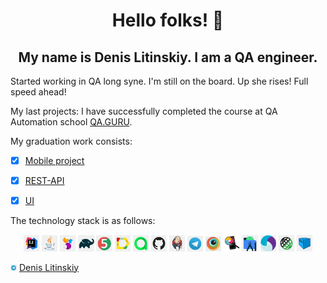  <h1 align="center">  Hello folks! 👋 </h1>

 <h2 align="center"> My name is Denis Litinskiy. I am a QA engineer.</h2>

  Started working in QA long syne.
  I'm still on the board.
  Up she rises!
  Full speed ahead!

  My last projects:
  I have successfully completed the course at QA Automation school [QA.GURU](https://qa.guru). 

  My graduation work consists:

- [x] [Mobile project](https://github.com/utebaliyevabotakoz/project/tree/mobile)
- [x] [REST-API](https://github.com/utebaliyevabotakoz/project_rest)
- [x] [UI](https://github.com/utebaliyevabotakoz/project_ui)


The technology stack is as follows:

<p  align="center">
  <code><img width="5%" title="IntelliJ IDEA" src="./images/logo/Idea.png"></code>
  <code><img width="5%" title="Java" src="./images/logo/Java.png"></code>
  <code><img width="5%" title="Selenide" src="./images/logo/Selenide.png"></code>
  <code><img width="5%" title="Gradle" src="./images/logo/Gradle.png"></code>
  <code><img width="5%" title="JUnit5" src="./images/logo/Junit5.png"></code>
  <code><img width="5%" title="Allure Report" src="./images/logo/Allure.png"></code>
  <code><img width="5%" title="Allure TestOps" src="./images/logo/TestOps.png"></code>
  <code><img width="5%" title="Github" src="./images/logo/GitHub.png"></code>
  <code><img width="5%" title="Jenkins" src="./images/logo/Jenkins.png"></code>
  <code><img width="5%" title="Telegram" src="./images/logo/Telegram.png"></code>
  <code><img width="5%" title="Browserstack" src="./images/logo/browserstack.png"></code>
  <code><img width="5%" title="Appium-Inspector" src="./images/logo/appium-inspector.png"></code>
  <code><img width="5%" title="Android Studio" src="./images/logo/AndroidStudio.png"></code>
  <code><img width="5%" title="Appium" src="./images/logo/appium.png"></code>
   <code><img width="5%" title="REST-Assured" src="./images/logo/rest-assured-logo.PNG"></code>
  <code><img width="5%" title="Selenoid" src="./images/logo/selenoid-logo.PNG"></code>
</p>

<a href="https://t.me/Botakozutebaliyeva"><img width="2%" title="Telegram" src="./images/logo/Telegram.png"></a>
[Denis Litinskiy](https://t.me/DenisLeet) </br>
